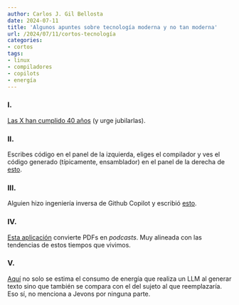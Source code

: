```yaml
---
author: Carlos J. Gil Bellosta
date: 2024-07-11
title: 'Algunos apuntes sobre tecnología moderna y no tan moderna'
url: /2024/07/11/cortos-tecnología
categories:
- cortos
tags:
- linux
- compiladores
- copilots
- energía
---
```



### I.

[Las X han cumplido 40 años](https://blog.dshr.org/2024/07/x-window-system-at-40.html) (y urge jubilarlas).


### II.

Escribes código en el panel de la izquierda, eliges el compilador y ves el código generado (típicamente, ensamblador) en el panel de la derecha de [esto](https://godbolt.org/).


### III.

Alguien hizo ingeniería inversa de Github Copilot y escribió [esto](https://thakkarparth007.github.io/copilot-explorer/posts/copilot-internals.html).


### IV.

[Esta aplicación](https://pdf-to-podcast.com/) convierte PDFs en _podcasts_. Muy alineada con las tendencias de estos tiempos que vivimos.

### V.

[Aquí](https://cacm.acm.org/blogcacm/the-energy-footprint-of-humans-and-large-language-models/)
no solo se estima el consumo de energía que realiza un LLM al generar texto sino que también se compara con el del sujeto al que reemplazaría. Eso sí, no menciona a Jevons por ninguna parte.

